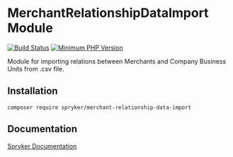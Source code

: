 # MerchantRelationshipDataImport Module
[![Build Status](https://travis-ci.org/spryker/merchant-relationship-data-import.svg)](https://travis-ci.org/spryker/merchant-relationship-data-import)
[![Minimum PHP Version](https://img.shields.io/badge/php-%3E%3D%207.3-8892BF.svg)](https://php.net/)

Module for importing relations between Merchants and Company Business Units from .csv file.

## Installation

```
composer require spryker/merchant-relationship-data-import
```

## Documentation

[Spryker Documentation](https://academy.spryker.com/developing_with_spryker/module_guide/modules.html)
